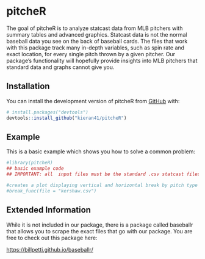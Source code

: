 
<!-- README.md is generated from README.Rmd. Please edit that file -->

# pitcheR

<!-- badges: start -->
<!-- badges: end -->

The goal of pitcheR is to analyze statcast data from MLB pitchers with
summary tables and advanced graphics. Statcast data is not the normal
baseball data you see on the back of baseball cards. The files that work
with this package track many in-depth variables, such as spin rate and
exact location, for every single pitch thrown by a given pitcher. Our
package’s functionality will hopefully provide insights into MLB
pitchers that standard data and graphs cannot give you.

## Installation

You can install the development version of pitcheR from
[GitHub](https://github.com/) with:

``` r
# install.packages("devtools")
devtools::install_github("kieran41/pitcheR")
```

## Example

This is a basic example which shows you how to solve a common problem:

``` r
#library(pitcheR)
## basic example code
## IMPORTANT: all  input files must be the standard .csv statcast files downloaded from their website

#creates a plot displaying vertical and horizontal break by pitch type for Clayton Kershaw
#break_func(file = "kershaw.csv")
```

## Extended Information

While it is not included in our package, there is a package called
baseballr that allows you to scrape the exact files that go with our
package. You are free to check out this package here:

<https://billpetti.github.io/baseballr/>
